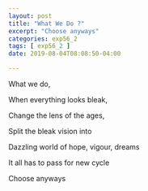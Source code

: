 ```yaml
---
layout: post
title: "What We Do ?"
excerpt: "Choose anyways"
categories: exp56_2
tags: [ exp56_2 ]
date: 2019-08-04T08:08:50-04:00

---
```


What we do,

When everything looks bleak,

Change the lens of the ages,

Split the bleak vision into

Dazzling world of hope, vigour, dreams

It all has to pass for new cycle

Choose anyways
